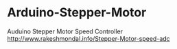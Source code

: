# Arduino-Stepper-Motor
Auduino Stepper Motor Speed Controller
http://www.rakeshmondal.info/Stepper-Motor-speed-adc
